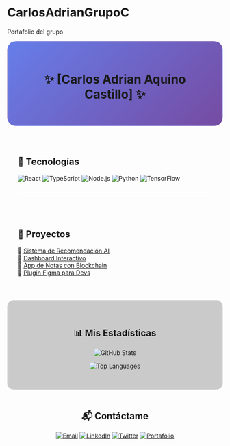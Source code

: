# CarlosAdrianGrupoC
Portafolio del grupo
<div align="center" style="border-radius: 20px; overflow: hidden;">
  <div style="background: linear-gradient(135deg, #667eea 0%, #764ba2 100%); padding: 2rem; border-radius: 15px; box-shadow: 0 8px 32px rgba(0, 0, 0, 0.18); backdrop-filter: blur(8px); -webkit-backdrop-filter: blur(8px); border: 1px solid rgba(255, 255, 255, 0.18);">
    
# ✨ [Carlos Adrian Aquino Castillo] ✨

<h3> </h3>

  </div>
</div>

<br>

<div style="display: flex; flex-wrap: wrap; gap: 1rem; justify-content: center;">

<div style="background: rgba(255, 255, 255, 0.1); padding: 1.5rem; border-radius: 12px; flex: 1; min-width: 250px; backdrop-filter: blur(10px); border: 1px solid rgba(255, 255, 255, 0.2);">

## 🚀 Tecnologías

![React](https://img.shields.io/badge/React-61DAFB?style=for-the-badge&logo=react&logoColor=black)
![TypeScript](https://img.shields.io/badge/TypeScript-3178C6?style=for-the-badge&logo=typescript&logoColor=white)
![Node.js](https://img.shields.io/badge/Node.js-339933?style=for-the-badge&logo=node.js&logoColor=white)
![Python](https://img.shields.io/badge/Python-3776AB?style=for-the-badge&logo=python&logoColor=white)
![TensorFlow](https://img.shields.io/badge/TensorFlow-FF6F00?style=for-the-badge&logo=tensorflow&logoColor=white)

</div>

<div style="background: rgba(255, 255, 255, 0.1); padding: 1.5rem; border-radius: 12px; flex: 1; min-width: 250px; backdrop-filter: blur(10px); border: 1px solid rgba(255, 255, 255, 0.2);">

## 🌟 Proyectos

🔹 [Sistema de Recomendación AI](https://github.com/tu-usuario/proyecto-ai)  
🔹 [Dashboard Interactivo](https://github.com/tu-usuario/dashboard)  
🔹 [App de Notas con Blockchain](https://github.com/tu-usuario/blockchain-notes)  
🔹 [Plugin Figma para Devs](https://github.com/tu-usuario/figma-plugin)

</div>

</div>

<br>

<div style="background: rgba(0, 0, 0, 0.2); padding: 2rem; border-radius: 15px; text-align: center; backdrop-filter: blur(5px); border: 1px solid rgba(255, 255, 255, 0.1);">

## 📊 Mis Estadísticas

![GitHub Stats](https://github-readme-stats.vercel.app/api?username=tu-usuario&show_icons=true&theme=radical&bg_color=45,667eea,764ba2&hide_border=true)

![Top Languages](https://github-readme-stats.vercel.app/api/top-langs/?username=tu-usuario&layout=compact&theme=radical&bg_color=45,667eea,764ba2&hide_border=true)

</div>

<br>

<div style="text-align: center;">

## 📬 Contáctame

[![Email](https://img.shields.io/badge/Email-FF5252?style=for-the-badge&logo=gmail&logoColor=white)](mailto:tu@email.com)
[![LinkedIn](https://img.shields.io/badge/LinkedIn-0A66C2?style=for-the-badge&logo=linkedin&logoColor=white)](https://linkedin.com/in/tu-perfil)
[![Twitter](https://img.shields.io/badge/Twitter-1DA1F2?style=for-the-badge&logo=twitter&logoColor=white)](https://twitter.com/tu-usuario)
[![Portafolio](https://img.shields.io/badge/Portfolio-000000?style=for-the-badge&logo=about.me&logoColor=white)](https://tu-portfolio.com)

</div>


